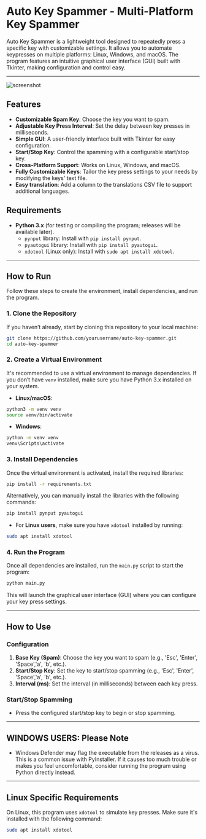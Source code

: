 # Auto Key Spammer - Multi-Platform Key Spammer

Auto Key Spammer is a lightweight tool designed to repeatedly press a specific key with customizable settings. It allows you to automate keypresses on multiple platforms: Linux, Windows, and macOS. The program features an intuitive graphical user interface (GUI) built with Tkinter, making configuration and control easy.

---

![screenshot](https://i.imgur.com/p7KrT2V.png)


## Features

- **Customizable Spam Key**: Choose the key you want to spam.
- **Adjustable Key Press Interval**: Set the delay between key presses in milliseconds.
- **Simple GUI**: A user-friendly interface built with Tkinter for easy configuration.
- **Start/Stop Key**: Control the spamming with a configurable start/stop key.
- **Cross-Platform Support**: Works on Linux, Windows, and macOS.
- **Fully Customizable Keys**: Tailor the key press settings to your needs by modifying the keys' text file.
- **Easy translation**: Add a column to the translations CSV file to support additional languages.

## Requirements

- **Python 3.x** (for testing or compiling the program; releases will be available later).
    - `pynput` library: Install with `pip install pynput`.
    - `pyautogui` library: Install with `pip install pyautogui`.
    - `xdotool` (Linux only): Install with `sudo apt install xdotool`.

---

## How to Run

Follow these steps to create the environment, install dependencies, and run the program.

### 1. Clone the Repository

If you haven’t already, start by cloning this repository to your local machine:

```bash
git clone https://github.com/yourusername/auto-key-spammer.git
cd auto-key-spammer
```

### 2. Create a Virtual Environment

It's recommended to use a virtual environment to manage dependencies. If you don’t have `venv` installed, make sure you have Python 3.x installed on your system.

- **Linux/macOS**:

```bash
python3 -m venv venv
source venv/bin/activate
```

- **Windows**:

```bash
python -m venv venv
venv\Scripts\activate
```

### 3. Install Dependencies

Once the virtual environment is activated, install the required libraries:

```bash
pip install -r requirements.txt
```

Alternatively, you can manually install the libraries with the following commands:

```bash
pip install pynput pyautogui
```

- For **Linux users**, make sure you have `xdotool` installed by running:

```bash
sudo apt install xdotool
```

### 4. Run the Program

Once all dependencies are installed, run the `main.py` script to start the program:

```bash
python main.py
```

This will launch the graphical user interface (GUI) where you can configure your key press settings.

---
## How to Use

### Configuration
1. **Base Key (Spam)**: Choose the key you want to spam (e.g., 'Esc', 'Enter', 'Space','a', 'b', etc.).
2. **Start/Stop Key**: Set the key to start/stop spamming (e.g., 'Esc', 'Enter', 'Space','a', 'b', etc.).
3. **Interval (ms)**: Set the interval (in milliseconds) between each key press.

### Start/Stop Spamming
- Press the configured start/stop key to begin or stop spamming.

---

## WINDOWS USERS: Please Note

- Windows Defender may flag the executable from the releases as a virus. This is a common issue with PyInstaller.
  If it causes too much trouble or makes you feel uncomfortable, consider running the program using Python directly instead.


---

## Linux Specific Requirements

On Linux, this program uses `xdotool` to simulate key presses. Make sure it's installed with the following command:

```bash
sudo apt install xdotool
